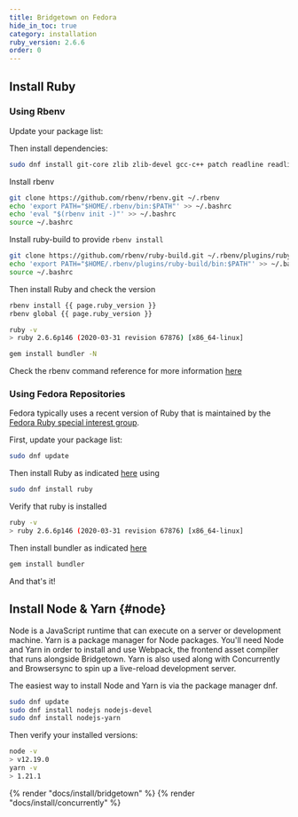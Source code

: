 ```yaml
---
title: Bridgetown on Fedora
hide_in_toc: true
category: installation
ruby_version: 2.6.6
order: 0
---
```


## Install Ruby

### Using Rbenv

Update your package list:

Then install dependencies:

```sh
sudo dnf install git-core zlib zlib-devel gcc-c++ patch readline readline-devel libyaml-devel libffi-devel openssl-devel make bzip2 autoconf automake libtool bison curl sqlite-devel
```
Install rbenv

```sh
git clone https://github.com/rbenv/rbenv.git ~/.rbenv
echo 'export PATH="$HOME/.rbenv/bin:$PATH"' >> ~/.bashrc
echo 'eval "$(rbenv init -)"' >> ~/.bashrc
source ~/.bashrc
```

Install ruby-build to provide `rbenv install`
```sh
git clone https://github.com/rbenv/ruby-build.git ~/.rbenv/plugins/ruby-build
echo 'export PATH="$HOME/.rbenv/plugins/ruby-build/bin:$PATH"' >> ~/.bashrc
source ~/.bashrc
```
Then install Ruby and check the version
```sh
rbenv install {{ page.ruby_version }}
rbenv global {{ page.ruby_version }}

ruby -v
> ruby 2.6.6p146 (2020-03-31 revision 67876) [x86_64-linux]

gem install bundler -N
````

Check the rbenv command reference for more information [here](https://github.com/rbenv/rbenv#command-reference)


### Using Fedora Repositories

Fedora typically uses a recent version of Ruby that is maintained by the 
[Fedora Ruby special interest group](https://fedoraproject.org/wiki/SIGs/Ruby).

First, update your package list:

```sh
sudo dnf update
```

Then install Ruby as indicated [here](https://developer.fedoraproject.org/tech/languages/ruby/ruby-installation.html) using

```sh
sudo dnf install ruby
```

Verify that ruby is installed

```sh
ruby -v
> ruby 2.6.6p146 (2020-03-31 revision 67876) [x86_64-linux]
```
Then install bundler as indicated [here](https://developer.fedoraproject.org/tech/languages/ruby/bundler-installation.html)

```sh
gem install bundler
```

And that's it! 

## Install Node & Yarn {#node}

Node is a JavaScript runtime that can execute on a server or development machine. Yarn
is a package manager for Node packages. You'll need Node and Yarn in order to install
and use Webpack, the frontend asset compiler that runs alongside Bridgetown. Yarn is
also used along with Concurrently and Browsersync to spin up a live-reload development
server.

The easiest way to install Node and Yarn is via the package manager dnf.

```sh
sudo dnf update
sudo dnf install nodejs nodejs-devel
sudo dnf install nodejs-yarn
```

Then verify your installed versions:

```sh
node -v
> v12.19.0
yarn -v
> 1.21.1
```


{% render "docs/install/bridgetown" %}
{% render "docs/install/concurrently" %}
